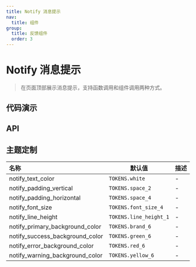 ```yaml
---
title: Notify 消息提示
nav:
  title: 组件
group:
  title: 反馈组件
  order: 3
---
```


# Notify 消息提示

> 在页面顶部展示消息提示，支持函数调用和组件调用两种方式。

## 代码演示

<code src="./__fixtures__/basic.tsx"></code>

## API

## 主题定制

| 名称                            | 默认值                 | 描述 |
| :------------------------------ | ---------------------- | ---- |
| notify_text_color               | `TOKENS.white`         | -    |
| notify_padding_vertical         | `TOKENS.space_2`       | -    |
| notify_padding_horizontal       | `TOKENS.space_4`       | -    |
| notify_font_size                | `TOKENS.font_size_4`   | -    |
| notify_line_height              | `TOKENS.line_height_1` | -    |
| notify_primary_background_color | `TOKENS.brand_6`       | -    |
| notify_success_background_color | `TOKENS.green_6`       | -    |
| notify_error_background_color   | `TOKENS.red_6`         | -    |
| notify_warning_background_color | `TOKENS.yellow_6`      | -    |
